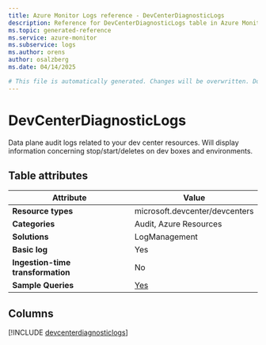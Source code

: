 ```yaml
---
title: Azure Monitor Logs reference - DevCenterDiagnosticLogs
description: Reference for DevCenterDiagnosticLogs table in Azure Monitor Logs.
ms.topic: generated-reference
ms.service: azure-monitor
ms.subservice: logs
ms.author: orens
author: osalzberg
ms.date: 04/14/2025

# This file is automatically generated. Changes will be overwritten. Do not change this file directly.
---
```


# DevCenterDiagnosticLogs

Data plane audit logs related to your dev center resources. Will display information concerning stop/start/deletes on dev boxes and environments.


## Table attributes

|Attribute|Value|
|---|---|
|**Resource types**|microsoft.devcenter/devcenters|
|**Categories**|Audit, Azure Resources|
|**Solutions**| LogManagement|
|**Basic log**|Yes|
|**Ingestion-time transformation**|No|
|**Sample Queries**|[Yes](/azure/azure-monitor/reference/queries/devcenterdiagnosticlogs)|



## Columns
  
[!INCLUDE [devcenterdiagnosticlogs](~/reusable-content/ce-skilling/azure/includes/azure-monitor/reference/tables/devcenterdiagnosticlogs-include.md)]
